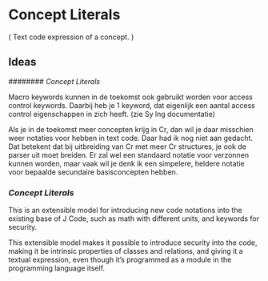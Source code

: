 ﻿Concept Literals
================

( Text code expression of a concept. )

Ideas
-----
######## *Concept Literals*

Macro keywords kunnen in de toekomst ook gebruikt worden voor access control keywords. Daarbij heb je 1 keyword, dat eigenlijk een aantal access control eigenschappen in zich heeft. (zie Sy lng documentatie)

Als je in de toekomst meer concepten krijg in Cr, dan wil je daar misschien weer notaties voor hebben in text code. Daar had ik nog niet aan gedacht. Dat betekent dat bij uitbreiding van Cr met meer Cr structures, je ook de parser uit moet breiden. Er zal wel een standaard notatie voor verzonnen kunnen worden, maar vaak wil je denk ik een simpelere, heldere notatie voor bepaalde secundaire basisconcepten hebben.

### ***Concept Literals***

This is an extensible model for introducing new code notations into the existing base of J Code, such as math with different units, and keywords for security.

This extensible model makes it possible to introduce security into the code, making it be intrinsic properties of classes and relations, and giving it a textual expression, even though it’s programmed as a module in the programming language itself.

